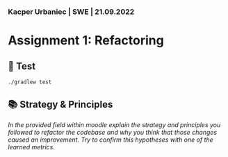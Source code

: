### Kacper Urbaniec | SWE | 21.09.2022

# Assignment 1: Refactoring

## 🔬 Test 

```bash
./gradlew test
```

## 📚 Strategy & Principles

*In the provided field within moodle explain the strategy and principles you followed to refactor the codebase and why you think that those changes caused an improvement. Try to confirm this hypotheses with one of the learned metrics.*



